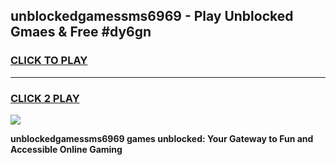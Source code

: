 
## unblockedgamessms6969 - Play Unblocked Gmaes & Free #dy6gn
<h3>
<a href="https://news.freeplayer.one?title=unblockedgamessms6969&ref=27F">CLICK TO PLAY</a></h3>
<hr>

<h3>
<a href="https://news.freeplayer.one?title=unblockedgamessms6969&ref=27F">CLICK 2 PLAY</a>
  
</h3>

<a href="https://news.freeplayer.one?title=unblockedgamessms6969&ref=27F/"><img src="https://clearcache.store/games.png"></a>


**unblockedgamessms6969 games unblocked: Your Gateway to Fun and Accessible Online Gaming**
